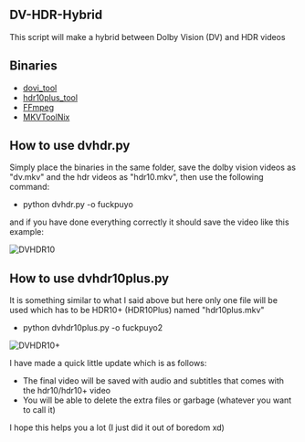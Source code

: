 ## DV-HDR-Hybrid
This script will make a hybrid between Dolby Vision (DV) and HDR videos

## Binaries

* [dovi_tool](https://github.com/quietvoid/dovi_tool)
* [hdr10plus_tool](https://github.com/quietvoid/hdr10plus_tool/releases/tag/1.2.2)
* [FFmpeg](https://ffmpeg.org/ffmpeg.html)
* [MKVToolNix](https://www.videohelp.com/software/MKVToolNix)

## How to use dvhdr.py

Simply place the binaries in the same folder, save the dolby vision videos as "dv.mkv" and the hdr videos as "hdr10.mkv", then use the following command:

* python dvhdr.py -o fuckpuyo

and if you have done everything correctly it should save the video like this example:

![DVHDR10](https://i.ibb.co/tByxQLW/fucpuyo.png)

## How to use dvhdr10plus.py

It is something similar to what I said above but here only one file will be used which has to be HDR10+ (HDR10Plus) named "hdr10plus.mkv"

* python dvhdr10plus.py -o fuckpuyo2

![DVHDR10+](https://i.ibb.co/tByxQLW/fucpuyo.png)


I have made a quick little update which is as follows:

* The final video will be saved with audio and subtitles that comes with the hdr10/hdr10+ video
* You will be able to delete the extra files or garbage (whatever you want to call it)


I hope this helps you a lot 
(I just did it out of boredom xd)
